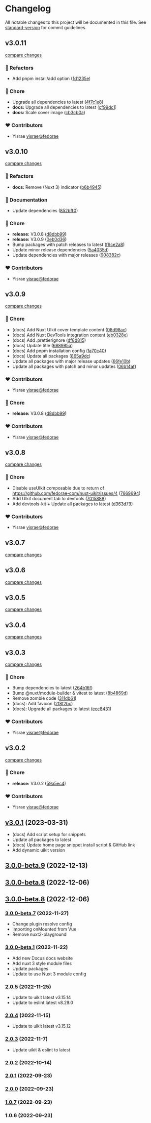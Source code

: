 # Changelog

All notable changes to this project will be documented in this file. See [standard-version](https://github.com/conventional-changelog/standard-version) for commit guidelines.

## v3.0.11

[compare changes](https://github.com/fedorae-com/nuxt-uikit/compare/v3.0.10...v3.0.11)

### 💅 Refactors

- Add pnpm install/add option ([1d1235e](https://github.com/fedorae-com/nuxt-uikit/commit/1d1235e))

### 🏡 Chore

- Upgrade all dependencies to latest ([4f7c1e8](https://github.com/fedorae-com/nuxt-uikit/commit/4f7c1e8))
- **docs:** Upgrade all dependencies to latest ([cf99dc1](https://github.com/fedorae-com/nuxt-uikit/commit/cf99dc1))
- **docs:** Scale cover image ([cb3cb0a](https://github.com/fedorae-com/nuxt-uikit/commit/cb3cb0a))

### ❤️ Contributors

- Yisrae <yisrae@fedorae>

## v3.0.10

[compare changes](https://github.com/fedorae-com/nuxt-uikit/compare/v3.0.9...v3.0.10)

### 💅 Refactors

- **docs:** Remove (Nuxt 3) indicator ([b6b4945](https://github.com/fedorae-com/nuxt-uikit/commit/b6b4945))

### 📖 Documentation

- Update dependencies ([852bff0](https://github.com/fedorae-com/nuxt-uikit/commit/852bff0))

### 🏡 Chore

- **release:** V3.0.8 ([d8dbb99](https://github.com/fedorae-com/nuxt-uikit/commit/d8dbb99))
- **release:** V3.0.9 ([0eb0d36](https://github.com/fedorae-com/nuxt-uikit/commit/0eb0d36))
- Bump packages with patch releases to latest ([f9ce2a8](https://github.com/fedorae-com/nuxt-uikit/commit/f9ce2a8))
- Update minor release dependencies ([5a4035d](https://github.com/fedorae-com/nuxt-uikit/commit/5a4035d))
- Update dependencies with major releases ([908382c](https://github.com/fedorae-com/nuxt-uikit/commit/908382c))

### ❤️ Contributors

- Yisrae <yisrae@fedorae>

## v3.0.9

[compare changes](https://github.com/fedorae-com/nuxt-uikit/compare/v3.0.8...v3.0.9)

### 🏡 Chore

- (docs) Add Nuxt UIkit cover template content ([08d98ac](https://github.com/fedorae-com/nuxt-uikit/commit/08d98ac))
- (docs) Add Nuxt DevTools integration content ([eb0328e](https://github.com/fedorae-com/nuxt-uikit/commit/eb0328e))
- (docs) Add .prettierignore ([df8d815](https://github.com/fedorae-com/nuxt-uikit/commit/df8d815))
- (docs) Update title ([688985a](https://github.com/fedorae-com/nuxt-uikit/commit/688985a))
- (docs) Add pnpm installation config ([fa70c40](https://github.com/fedorae-com/nuxt-uikit/commit/fa70c40))
- (docs) Update all packages ([865a9dc](https://github.com/fedorae-com/nuxt-uikit/commit/865a9dc))
- Update all packages with major release updates ([66fe10b](https://github.com/fedorae-com/nuxt-uikit/commit/66fe10b))
- Update all packages with patch and minor updates ([06b14af](https://github.com/fedorae-com/nuxt-uikit/commit/06b14af))

### ❤️ Contributors

- Yisrae <yisrae@fedorae>

### 🏡 Chore

- **release:** V3.0.8 ([d8dbb99](https://github.com/fedorae-com/nuxt-uikit/commit/d8dbb99))

### ❤️  Contributors

- Yisrae <yisrae@fedorae>

## v3.0.8

[compare changes](https://github.com/fedorae-com/nuxt-uikit/compare/v3.0.7...v3.0.8)

### 🏡 Chore

- Disable useUIkit composable due to return of https://github.com/fedorae-com/nuxt-uikit/issues/4 ([7669694](https://github.com/fedorae-com/nuxt-uikit/commit/7669694))
- Add UIkit document tab to devtools ([7015888](https://github.com/fedorae-com/nuxt-uikit/commit/7015888))
- Add devtools-kit + Update all packages to latest ([d363d79](https://github.com/fedorae-com/nuxt-uikit/commit/d363d79))

### ❤️ Contributors

- Yisrae <yisrae@fedorae>

## v3.0.7

[compare changes](https://github.com/fedorae-com/nuxt-uikit/compare/v3.0.6...v3.0.7)

## v3.0.6

[compare changes](https://github.com/fedorae-com/nuxt-uikit/compare/v3.0.5...v3.0.6)

## v3.0.5

[compare changes](https://github.com/fedorae-com/nuxt-uikit/compare/v3.0.4...v3.0.5)

## v3.0.4

[compare changes](https://github.com/fedorae-com/nuxt-uikit/compare/v3.0.3...v3.0.4)

## v3.0.3

[compare changes](https://github.com/fedorae-com/nuxt-uikit/compare/v3.0.2...v3.0.3)

### 🏡 Chore

- Bump dependencies to latest ([264b16f](https://github.com/fedorae-com/nuxt-uikit/commit/264b16f))
- Bump @nuxt/module-builder & vitest to latest ([8b4869d](https://github.com/fedorae-com/nuxt-uikit/commit/8b4869d))
- Remove zombie code ([311db61](https://github.com/fedorae-com/nuxt-uikit/commit/311db61))
- (docs): Add favicon ([2f8f2bc](https://github.com/fedorae-com/nuxt-uikit/commit/2f8f2bc))
- (docs): Upgrade all packages to latest ([ecc8431](https://github.com/fedorae-com/nuxt-uikit/commit/ecc8431))

### ❤️ Contributors

- Yisrae <yisrae@fedorae>

## v3.0.2

[compare changes](https://github.com/fedorae-com/nuxt-uikit/compare/v3.0.2...v3.0.1)

### 🏡 Chore

- **release:** V3.0.2 ([59a5ec4](https://github.com/fedorae-com/nuxt-uikit/commit/59a5ec4))

### ❤️ Contributors

- Yisrae <yisrae@fedorae>

## [v3.0.1](https://github.com/fedorae-com/nuxt-uikit/compare/v3.0.0-beta.16...3.0.1) (2023-03-31)

- (docs) Add script setup for snippets
- Update all packages to latest
- (docs) Update home page snippet install script & GitHub link
- Add dynamic uikit version

## [3.0.0-beta.9](https://github.com/fedorae-com/nuxt-uikit/compare/v3.0.0-beta.8...3.0.0-beta.9) (2022-12-13)

## [3.0.0-beta.8](https://github.com/fedorae-com/nuxt-uikit/compare/v3.0.0-beta.7...3.0.0-beta.8) (2022-12-06)

## [3.0.0-beta.8](https://github.com/fedorae-com/nuxt-uikit/compare/v3.0.0-beta.7...3.0.0-beta.8) (2022-12-06)

### [3.0.0-beta.7](https://github.com/fedorae-com/nuxt-uikit/compare/v3.0.0-beta.1...v3.0.0-beta.7) (2022-11-27)

- Change plugin resolve config
- Importing onMounted from Vue
- Remove nuxt2-playground

### [3.0.0-beta.1](https://github.com/fedorae-com/nuxt-uikit/compare/v2.0.5...v3.0.0-beta.1) (2022-11-22)

- Add new Docus docs website
- Add nuxt 3 style module files
- Update packages
- Update to use Nuxt 3 module config

### [2.0.5](https://github.com/fedorae-com/nuxt-uikit/compare/v2.0.4...v2.0.5) (2022-11-25)

- Update to uikit latest v3.15.14
- Update to eslint latest v8.28.0

### [2.0.4](https://github.com/fedorae-com/nuxt-uikit/compare/v2.0.3...v2.0.4) (2022-11-15)

- Update to uikit latest v3.15.12

### [2.0.3](https://github.com/fedorae-com/nuxt-uikit/compare/v2.0.2...v2.0.3) (2022-11-7)

- Update uikit & eslint to latest

### [2.0.2](https://github.com/fedorae-com/nuxt-uikit/compare/v2.0.1...v2.0.2) (2022-10-14)

### [2.0.1](https://github.com/fedorae-com/nuxt-uikit/compare/v2.0.0...v2.0.1) (2022-09-23)

### [2.0.0](https://github.com/fedorae-com/nuxt-uikit/compare/v1.0.6...v2.0.0) (2022-09-23)

### [1.0.7](https://github.com/fedorae-com/nuxt-uikit/compare/v1.0.6...v1.0.7) (2022-09-23)

### 1.0.6 (2022-09-23)
